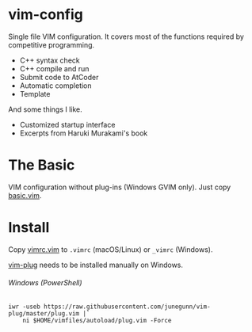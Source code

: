 # vim-config

Single file VIM configuration. It covers most of the functions required by competitive programming.

- C++ syntax check
- C++ compile and run
- Submit code to AtCoder
- Automatic completion
- Template

And some things I like.

- Customized startup interface
- Excerpts from Haruki Murakami's book

# The Basic

VIM configuration without plug-ins (Windows GVIM only). Just copy [basic.vim](./basic.vim).

# Install

Copy [vimrc.vim](./vimrc.vim) to `.vimrc` (macOS/Linux) or `_vimrc` (Windows).

[vim-plug](https://github.com/junegunn/vim-plug) needs to be installed manually on Windows.

###### Windows (PowerShell)

```
iwr -useb https://raw.githubusercontent.com/junegunn/vim-plug/master/plug.vim |`
    ni $HOME/vimfiles/autoload/plug.vim -Force
```
